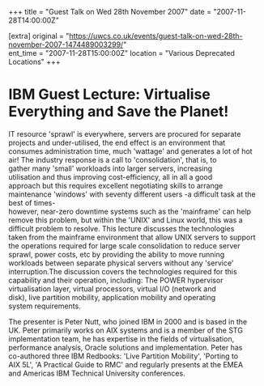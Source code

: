 +++
title = "Guest Talk on Wed 28th November 2007"
date = "2007-11-28T14:00:00Z"

[extra]
original = "https://uwcs.co.uk/events/guest-talk-on-wed-28th-november-2007-1474489003299/"    
ent_time = "2007-11-28T15:00:00Z"
location = "Various Deprecated Locations"
+++

# IBM Guest Lecture: Virtualise Everything and Save the Planet\!

IT resource 'sprawl' is everywhere, servers are procured for separate  
projects and under-utilised, the end effect is an environment that  
consumes administration time, much 'wattage' and generates a lot of hot  
air\! The industry response is a call to 'consolidation', that is, to  
gather many 'small' workloads into larger servers, increasing  
utilisation and thus improving cost-efficiency, all in all a good  
approach but this requires excellent negotiating skills to arrange  
maintenance 'windows' with seventy different users -a difficult task at the best of times-  
however, near-zero downtime systems such as the 'mainframe' can help  
remove this problem, but within the 'UNIX' and Linux world, this was a  
difficult problem to resolve. This lecture discusses the technologies  
taken from the mainframe environment that allow UNIX servers to support  
the operations required for large scale consolidation to reduce server  
sprawl, power costs, etc by providing the ability to move running  
workloads between separate physical servers without any 'service'  
interruption.The discussion covers the technologies required for this  
capability and their operation, including: The POWER hypervisor  
virtualisation layer, virtual processors, virtual I/O (network and  
disk), live partition mobility, application mobility and operating  
system requirements.

The presenter is Peter Nutt, who joined IBM in 2000 and is based in the  
UK. Peter primarily works on AIX systems and is a member of the STG  
implementation team, he has expertise in the fields of virtualisation,  
performance analysis, Oracle solutions and implementation. Peter has  
co-authored three IBM Redbooks: 'Live Partition Mobility', 'Porting to  
AIX 5L', 'A Practical Guide to RMC' and regularly presents at the EMEA  
and Americas IBM Technical University conferences.

